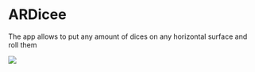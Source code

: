 # ARDicee

The app allows to put any amount of dices on any horizontal surface and roll them

![](giphy-downsized-large.gif)
